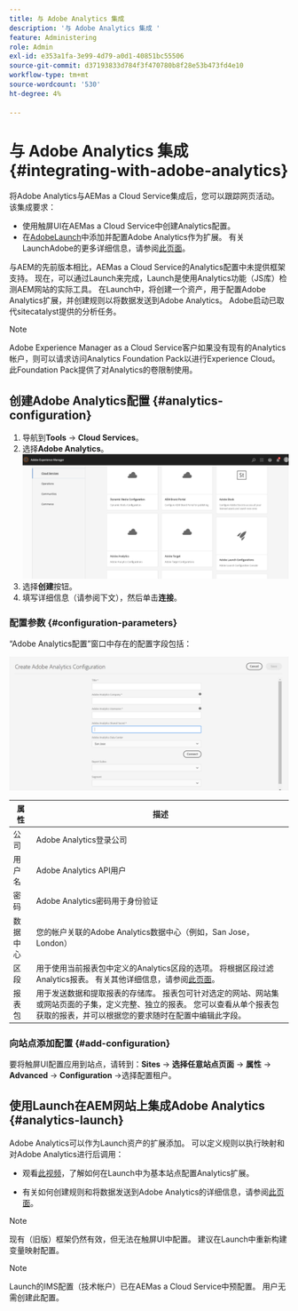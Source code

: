 ```yaml
---
title: 与 Adobe Analytics 集成
description: '与 Adobe Analytics 集成 '
feature: Administering
role: Admin
exl-id: e353a1fa-3e99-4d79-a0d1-40851bc55506
source-git-commit: d37193833d784f3f470780b8f28e53b473fd4e10
workflow-type: tm+mt
source-wordcount: '530'
ht-degree: 4%

---
```


# 与 Adobe Analytics 集成{#integrating-with-adobe-analytics}

将Adobe Analytics与AEMas a Cloud Service集成后，您可以跟踪网页活动。 该集成要求：

* 使用触屏UI在AEMas a Cloud Service中创建Analytics配置。
* 在[AdobeLaunch](#analytics-launch)中添加并配置Adobe Analytics作为扩展。 有关LaunchAdobe的更多详细信息，请参阅[此页面](https://experienceleague.adobe.com/docs/experience-platform/tags/get-started/quick-start.html)。

与AEM的先前版本相比，AEMas a Cloud Service的Analytics配置中未提供框架支持。 现在，可以通过Launch来完成，Launch是使用Analytics功能（JS库）检测AEM网站的实际工具。 在Launch中，将创建一个资产，用于配置Adobe Analytics扩展，并创建规则以将数据发送到Adobe Analytics。 Adobe启动已取代sitecatalyst提供的分析任务。

>[!NOTE]
>
>Adobe Experience Manager as a Cloud Service客户如果没有现有的Analytics帐户，则可以请求访问Analytics Foundation Pack以进行Experience Cloud。 此Foundation Pack提供了对Analytics的卷限制使用。

## 创建Adobe Analytics配置 {#analytics-configuration}

1. 导航到&#x200B;**Tools** → **Cloud Services**。
2. 选择&#x200B;**Adobe Analytics**。
   ![Adobe Analytics ](assets/analytics_screen2.png "WindowAdobe Analytics窗口")
3. 选择&#x200B;**创建**&#x200B;按钮。
4. 填写详细信息（请参阅下文），然后单击&#x200B;**连接**。

### 配置参数 {#configuration-parameters}

“Adobe Analytics配置”窗口中存在的配置字段包括：

![配置参](assets/properties_field1.png "数配置参数")

| 属性 | 描述 |
|---|---|
| 公司 | Adobe Analytics登录公司 |
| 用户名 | Adobe Analytics API用户 |
| 密码 | Adobe Analytics密码用于身份验证 |
| 数据中心 | 您的帐户关联的Adobe Analytics数据中心（例如，San Jose， London） |
| 区段 | 用于使用当前报表包中定义的Analytics区段的选项。 将根据区段过滤Analytics报表。 有关其他详细信息，请参阅[此页面](https://experienceleague.adobe.com/docs/analytics/components/segmentation/seg-overview.html)。 |
| 报表包 | 用于发送数据和提取报表的存储库。 报表包可针对选定的网站、网站集或网站页面的子集，定义完整、独立的报表。 您可以查看从单个报表包获取的报表，并可以根据您的要求随时在配置中编辑此字段。 |

### 向站点添加配置 {#add-configuration}

要将触屏UI配置应用到站点，请转到：**Sites** → **选择任意站点页面** → **属性** → **Advanced** → **Configuration** →选择配置租户。

## 使用Launch在AEM网站上集成Adobe Analytics {#analytics-launch}

Adobe Analytics可以作为Launch资产的扩展添加。 可以定义规则以执行映射和对Adobe Analytics进行后调用：

* 观看[此视频](https://experienceleague.adobe.com/docs/analytics-learn/tutorials/implementation/via-adobe-launch/basic-configuration-of-the-analytics-launch-extension.html)，了解如何在Launch中为基本站点配置Analytics扩展。

* 有关如何创建规则和将数据发送到Adobe Analytics的详细信息，请参阅[此页面](https://experienceleague.adobe.com/docs/core-services-learn/implementing-in-websites-with-launch/implement-solutions/analytics.html)。

>[!NOTE]
>
>现有（旧版）框架仍然有效，但无法在触屏UI中配置。 建议在Launch中重新构建变量映射配置。

>[!NOTE]
>
>Launch的IMS配置（技术帐户）已在AEMas a Cloud Service中预配置。 用户无需创建此配置。
